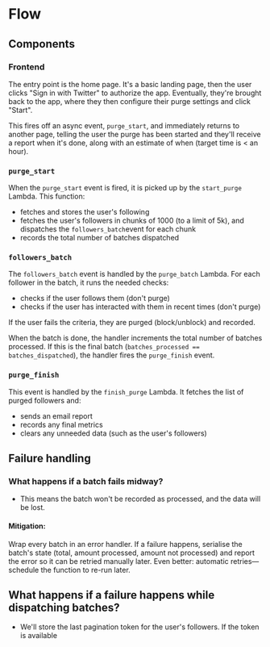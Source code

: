 # Flow

## Components
### Frontend
The entry point is the home page. It's a basic landing page, then the user clicks "Sign in with Twitter" to authorize the app. Eventually, they're brought back to the app, where they then configure their purge settings and click "Start".

This fires off an async event, `purge_start`, and immediately returns to another page, telling the user the purge has been started and they'll receive a report when it's done, along with an estimate of when (target time is < an hour).

### `purge_start`
When the `purge_start` event is fired, it is picked up by the `start_purge` Lambda. This function:
- fetches and stores the user's following
- fetches the user's followers in chunks of 1000 (to a limit of 5k), and dispatches the `followers_batch`event for each chunk
- records the total number of batches dispatched

### `followers_batch`
The `followers_batch` event is handled by the `purge_batch` Lambda. For each follower in the batch, it runs the needed checks:
- checks if the user follows them (don't purge)
- checks if the user has interacted with them in recent times (don't purge)

If the user fails the criteria, they are purged (block/unblock) and recorded.

When the batch is done, the handler increments the total number of batches processed. If this is the final batch (`batches_processed == batches_dispatched`), the handler fires the `purge_finish` event.

### `purge_finish`
This event is handled by the `finish_purge` Lambda. It fetches the list of purged followers and:
- sends an email report
- records any final metrics
- clears any unneeded data (such as the user's followers)

## Failure handling
### What happens if a batch fails midway?
- This means the batch won't be recorded as processed, and the data will be lost.

#### Mitigation:
Wrap every batch in an error handler. If a failure happens, serialise the batch's state (total, amount processed, amount not processed) and report the error so it can be retried manually later. Even better: automatic retries—schedule the function to re-run later.

## What happens if a failure happens while dispatching batches?
- We'll store the last pagination token for the user's followers. If the token is available